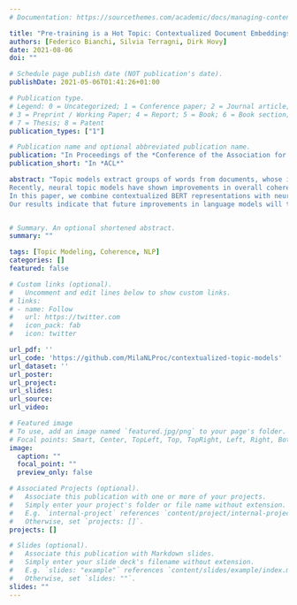 ```yaml
---
# Documentation: https://sourcethemes.com/academic/docs/managing-content/

title: "Pre-training is a Hot Topic: Contextualized Document Embeddings Improve Topic Coherence"
authors: [Federico Bianchi, Silvia Terragni, Dirk Hovy]
date: 2021-08-06
doi: ""

# Schedule page publish date (NOT publication's date).
publishDate: 2021-05-06T01:41:26+01:00

# Publication type.
# Legend: 0 = Uncategorized; 1 = Conference paper; 2 = Journal article;
# 3 = Preprint / Working Paper; 4 = Report; 5 = Book; 6 = Book section;
# 7 = Thesis; 8 = Patent
publication_types: ["1"]

# Publication name and optional abbreviated publication name.
publication: "In Proceedings of the *Conference of the Association for Computational Linguistics*"
publication_short: "In *ACL*"

abstract: "Topic models extract groups of words from documents, whose interpretation as a topic hopefully allows for a better understanding of the data. However, the resulting word groups are often not coherent, making them harder to interpret. 
Recently, neural topic models have shown improvements in overall coherence. Concurrently, contextual embeddings have advanced the state of the art of neural models in general.
In this paper, we combine contextualized BERT representations with neural topic models. We find that our approach produces more meaningful and coherent topics than traditional bag-of-word topic models and recent neural models. 
Our results indicate that future improvements in language models will translate into better topic models."


# Summary. An optional shortened abstract.
summary: ""

tags: [Topic Modeling, Coherence, NLP]
categories: []
featured: false

# Custom links (optional).
#   Uncomment and edit lines below to show custom links.
# links:
# - name: Follow
#   url: https://twitter.com
#   icon_pack: fab
#   icon: twitter

url_pdf: ''
url_code: 'https://github.com/MilaNLProc/contextualized-topic-models'
url_dataset: ''
url_poster:
url_project:
url_slides:
url_source:
url_video:

# Featured image
# To use, add an image named `featured.jpg/png` to your page's folder.
# Focal points: Smart, Center, TopLeft, Top, TopRight, Left, Right, BottomLeft, Bottom, BottomRight.
image:
  caption: ""
  focal_point: ""
  preview_only: false

# Associated Projects (optional).
#   Associate this publication with one or more of your projects.
#   Simply enter your project's folder or file name without extension.
#   E.g. `internal-project` references `content/project/internal-project/index.md`.
#   Otherwise, set `projects: []`.
projects: []

# Slides (optional).
#   Associate this publication with Markdown slides.
#   Simply enter your slide deck's filename without extension.
#   E.g. `slides: "example"` references `content/slides/example/index.md`.
#   Otherwise, set `slides: ""`.
slides: ""
---
```


